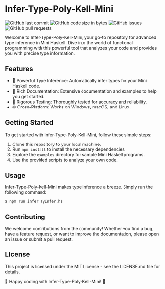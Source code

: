 # Infer-Type-Poly-Kell-Mini

![GitHub last commit](https://img.shields.io/github/last-commit/yourusername/Infer-Type-Poly-Kell-Mini)
![GitHub code size in bytes](https://img.shields.io/github/languages/code-size/yourusername/Infer-Type-Poly-Kell-Mini)
![GitHub issues](https://img.shields.io/github/issues-raw/yourusername/Infer-Type-Poly-Kell-Mini)
![GitHub pull requests](https://img.shields.io/github/issues-pr/yourusername/Infer-Type-Poly-Kell-Mini)

Welcome to Infer-Type-Poly-Kell-Mini, your go-to repository for advanced type inference in Mini Haskell. Dive into the world of functional programming with this powerful tool that analyzes your code and provides you with precise type information.

## Features

- 🚀 Powerful Type Inference: Automatically infer types for your Mini Haskell code.
- 📖 Rich Documentation: Extensive documentation and examples to help you get started.
- 🧪 Rigorous Testing: Thoroughly tested for accuracy and reliability.
- 🌐 Cross-Platform: Works on Windows, macOS, and Linux.

## Getting Started

To get started with Infer-Type-Poly-Kell-Mini, follow these simple steps:

1. Clone this repository to your local machine.
2. Run `npm install` to install the necessary dependencies.
3. Explore the `examples` directory for sample Mini Haskell programs.
4. Use the provided scripts to analyze your own code.

## Usage

Infer-Type-Poly-Kell-Mini makes type inference a breeze. Simply run the following command:

```bash
$ npm run infer TyInfer.hs
```

## Contributing

We welcome contributions from the community! Whether you find a bug, have a feature request, or want to improve the documentation, please open an issue or submit a pull request.

## License

This project is licensed under the MIT License - see the LICENSE.md file for details.

🚀 Happy coding with Infer-Type-Poly-Kell-Mini! 🚀
